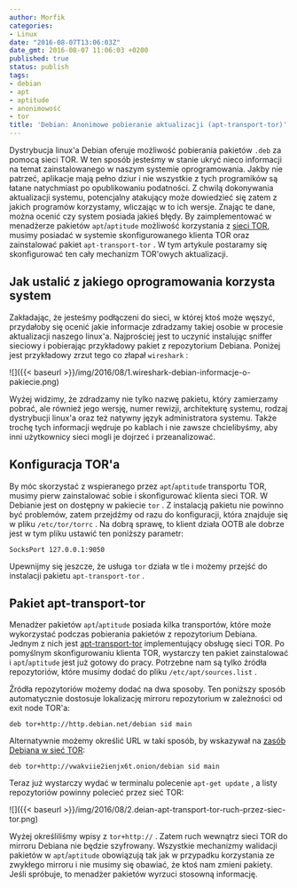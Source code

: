 ```yaml
---
author: Morfik
categories:
- Linux
date: "2016-08-07T13:06:03Z"
date_gmt: 2016-08-07 11:06:03 +0200
published: true
status: publish
tags:
- debian
- apt
- aptitude
- anonimowość
- tor
title: 'Debian: Anonimowe pobieranie aktualizacji (apt-transport-tor)'
---
```


Dystrybucja linux'a Debian oferuje możliwość pobierania pakietów `.deb` za pomocą sieci TOR. W ten
sposób jesteśmy w stanie ukryć nieco informacji na temat zainstalowanego w naszym systemie
oprogramowania. Jakby nie patrzeć, aplikacje mają pełno dziur i nie wszystkie z tych programików są
łatane natychmiast po opublikowaniu podatności. Z chwilą dokonywania aktualizacji systemu,
potencjalny atakujący może dowiedzieć się zatem z jakich programów korzystamy, wliczając w to ich
wersje. Znając te dane, można ocenić czy system posiada jakieś błędy. By zaimplementować w
menadżerze pakietów `apt`/`aptitude` możliwość korzystania z [sieci
TOR](https://www.torproject.org/), musimy posiadać w systemie skonfigurowanego klienta TOR oraz
zainstalować pakiet `apt-transport-tor` . W tym artykule postaramy się skonfigurować ten cały
mechanizm TOR'owych aktualizacji.

<!--more-->
## Jak ustalić z jakiego oprogramowania korzysta system

Zakładając, że jesteśmy podłączeni do sieci, w której ktoś może węszyć, przydałoby się ocenić jakie
informacje zdradzamy takiej osobie w procesie aktualizacji naszego linux'a. Najprościej jest to
uczynić instalując sniffer sieciowy i pobierając przykładowy pakiet z repozytorium Debiana. Poniżej
jest przykładowy zrzut tego co złapał `wireshark` :

![]({{< baseurl >}}/img/2016/08/1.wireshark-debian-informacje-o-pakiecie.png)

Wyżej widzimy, że zdradzamy nie tylko nazwę pakietu, który zamierzamy pobrać, ale również jego
wersję, numer rewizji, architekturę systemu, rodzaj dystrybucji linux'a oraz też natywny język
administratora systemu. Także trochę tych informacji wędruje po kablach i nie zawsze chcielibyśmy,
aby inni użytkownicy sieci mogli je dojrzeć i przeanalizować.

## Konfiguracja TOR'a

By móc skorzystać z wspieranego przez `apt`/`aptitude` transportu TOR, musimy pierw zainstalować
sobie i skonfigurować klienta sieci TOR. W Debianie jest on dostępny w pakiecie `tor` . Z instalacją
pakietu nie powinno być problemów, zatem przejdźmy od razu do konfiguracji, która znajduje się w
pliku `/etc/tor/torrc` . Na dobrą sprawę, to klient działa OOTB ale dobrze jest w tym pliku ustawić
ten poniższy parametr:

    SocksPort 127.0.0.1:9050

Upewnijmy się jeszcze, że usługa `tor` działa w tle i możemy przejść do instalacji pakietu
`apt-transport-tor` .

## Pakiet apt-transport-tor

Menadżer pakietów `apt`/`aptitude` posiada kilka transportów, które może wykorzystać podczas
pobierania pakietów z repozytorium Debiana. Jednym z nich jest
[apt-transport-tor](https://github.com/diocles/apt-transport-tor) implementujący obsługę sieci TOR.
Po pomyślnym skonfigurowaniu klienta TOR, wystarczy ten pakiet zainstalować i `apt`/`aptitude` jest
już gotowy do pracy. Potrzebne nam są tylko źródła repozytoriów, które musimy dodać do pliku
`/etc/apt/sources.list` .

Źródła repozytoriów możemy dodać na dwa sposoby. Ten poniższy sposób automatycznie dostosuje
lokalizację mirroru repozytorium w zależności od exit node TOR'a:

    deb tor+http://http.debian.net/debian sid main

Alternatywnie możemy określić URL w taki sposób, by wskazywał na [zasób Debiana w sieć
TOR](https://onion.debian.org/):

    deb tor+http://vwakviie2ienjx6t.onion/debian sid main

Teraz już wystarczy wydać w terminalu polecenie `apt-get update` , a listy repozytoriów powinny
polecieć przez sieć TOR:

![]({{< baseurl >}}/img/2016/08/2.deian-apt-transport-tor-ruch-przez-siec-tor.png)

Wyżej określiliśmy wpisy z `tor+http://` . Zatem ruch wewnątrz sieci TOR do mirroru Debiana nie
będzie szyfrowany. Wszystkie mechanizmy walidacji pakietów w `apt`/`aptitude` obowiązują tak jak w
przypadku korzystania ze zwykłego mirroru i nie musimy się obawiać, że ktoś nam zmieni pakiety.
Jeśli spróbuje, to menadżer pakietów wyrzuci stosowną informację.

